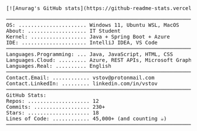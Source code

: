 <!-- Paste this into your README.md -->
<pre>
[![Anurag's GitHub stats](https://github-readme-stats.vercel.app/api?username=shuresm57)](https://github.com/anuraghazra/github-readme-stats)
</pre>

<pre>
──────────────────────────────────────────────────────────────
OS: ...................... Windows 11, Ubuntu WSL, MacOS
About: ................... IT Student
Kernel: .................. Java + Spring Boot + Azure
IDE: ..................... IntelliJ IDEA, VS Code
──────────────────────────────────────────────────────────────
Languages.Programming: ... Java, JavaScript, HTML, CSS
Languages.Cloud: ......... Azure, REST APIs, Microsoft Graph
Languages.Real: .......... English
──────────────────────────────────────────────────────────────
Contact.Email: ............ vstov@protonmail.com
Contact.LinkedIn: ......... linkedin.com/in/vstov
──────────────────────────────────────────────────────────────
GitHub Stats:
Repos: .................... 12
Commits: .................. 230+
Stars: .................... 18
Lines of Code: ............ 45,000+ (and counting ☕)
──────────────────────────────────────────────────────────────
</pre>

